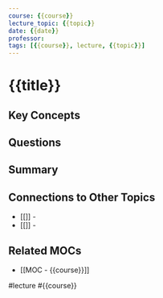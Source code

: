 ```yaml
---
course: {{course}}
lecture_topic: {{topic}}
date: {{date}}
professor:
tags: [{{course}}, lecture, {{topic}}]
---
```


# {{title}}

## Key Concepts

## Questions

## Summary

## Connections to Other Topics
- [[]] -
- [[]] -

## Related MOCs
- [[MOC - {{course}}]]

#lecture #{{course}}
